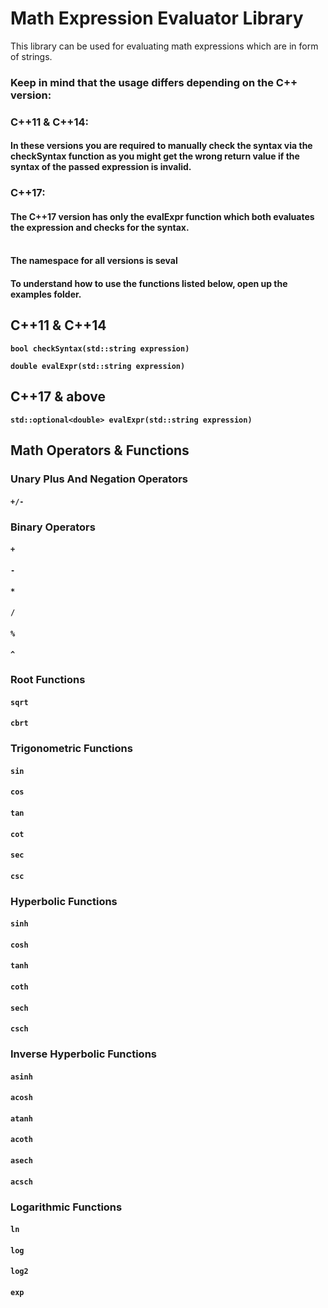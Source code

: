 # Math Expression Evaluator Library

This library can be used for evaluating math expressions which are in form of strings.

### Keep in mind that the usage differs depending on the C++ version: 
### C++11 & C++14:
#### In these versions you are required to manually check the syntax via the checkSyntax function as you might get the wrong return value if the syntax of the passed expression is invalid.
### C++17:
#### The C++17 version has only the evalExpr function which both evaluates the expression and checks for the syntax. <br><br>

#### The namespace for all versions is **seval**

#### To understand how to use the functions listed below, open up the examples folder.

## C++11 & C++14

**`bool checkSyntax(std::string expression)`**

**`double evalExpr(std::string expression)`**

## C++17 & above

**`std::optional<double> evalExpr(std::string expression)`**

## Math Operators & Functions

### Unary Plus And Negation Operators

 #### `+/-`

### Binary Operators
 
 #### `+`
 #### `-`
 #### `*`
 #### `/`
 #### `%`
 #### `^`

### Root Functions
 
 #### `sqrt`
 #### `cbrt`

### Trigonometric Functions
 
 #### `sin`
 #### `cos`
 #### `tan`
 #### `cot`
 #### `sec`
 #### `csc`

### Hyperbolic Functions
 
 #### `sinh`
 #### `cosh`
 #### `tanh`
 #### `coth`
 #### `sech`
 #### `csch`

### Inverse Hyperbolic Functions
 
 #### `asinh`
 #### `acosh`
 #### `atanh`
 #### `acoth`
 #### `asech`
 #### `acsch`

### Logarithmic Functions
 
 #### `ln`
 #### `log`
 #### `log2`
 #### `exp`
